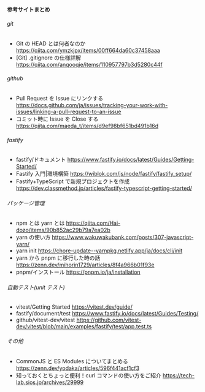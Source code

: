 #### 参考サイトまとめ

###### git

- Git の HEAD とは何者なのか https://qiita.com/ymzkjpx/items/00ff664da60c37458aaa
- [Git] .gitignore の仕様詳解 https://qiita.com/anqooqie/items/110957797b3d5280c44f

###### github

- Pull Request を Issue にリンクする https://docs.github.com/ja/issues/tracking-your-work-with-issues/linking-a-pull-request-to-an-issue
- コミット時に Issue を Close する https://qiita.com/maeda_t/items/d9ef98bf651bd491b16d

###### fastify

- fastify/ドキュメント https://www.fastify.io/docs/latest/Guides/Getting-Started/
- Fastify 入門|環境構築
  https://wiblok.com/js/node/fastify/fastify_setup/
- Fastify+TypeScript で新規プロジェクトを作成 https://dev.classmethod.jp/articles/fastify-typescript-getting-started/

###### パッケージ管理

- npm とは yarn とは https://qiita.com/Hai-dozo/items/90b852ac29b79a7ea02b
- yarn の使い方 https://www.wakuwakubank.com/posts/307-javascript-yarn/
- yarn init https://chore-update--yarnpkg.netlify.app/ja/docs/cli/init
- yarn から pnpm に移行した時の話 https://zenn.dev/mihorin1729/articles/8f4a966b01f93e
- pnpm/インストール https://pnpm.io/ja/installation

###### 自動テスト(unit テスト)

- vitest/Getting Started https://vitest.dev/guide/
- fastify/document/test https://www.fastify.io/docs/latest/Guides/Testing/
- github/vitest-dev/vitest https://github.com/vitest-dev/vitest/blob/main/examples/fastify/test/app.test.ts

###### その他

- CommonJS と ES Modules についてまとめる https://zenn.dev/yodaka/articles/596f441acf1cf3
- 知っておくとちょっと便利！curl コマンドの使い方をご紹介 https://tech-lab.sios.jp/archives/29999
